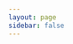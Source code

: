 ```yaml
---
layout: page
sidebar: false
---
```


<script setup lang="ts">
    import Graph from '../components/Graph.vue';
    import { data as projects } from "../composables/projects.data";
</script>

<Graph :projects="projects"/>
